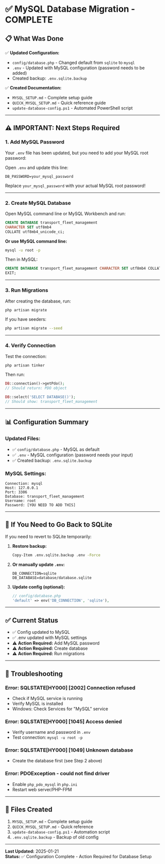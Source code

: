 # ✅ MySQL Database Migration - COMPLETE

## 📋 **What Was Done**

✅ **Updated Configuration:**
- `config/database.php` - Changed default from `sqlite` to `mysql`
- `.env` - Updated with MySQL configuration (password needs to be added)
- Created backup: `.env.sqlite.backup`

✅ **Created Documentation:**
- `MYSQL_SETUP.md` - Complete setup guide
- `QUICK_MYSQL_SETUP.md` - Quick reference guide
- `update-database-config.ps1` - Automated PowerShell script

---

## ⚠️ **IMPORTANT: Next Steps Required**

### **1. Add MySQL Password**

Your `.env` file has been updated, but you need to add your MySQL root password:

Open `.env` and update this line:
```env
DB_PASSWORD=your_mysql_password
```

Replace `your_mysql_password` with your actual MySQL root password!

---

### **2. Create MySQL Database**

Open MySQL command line or MySQL Workbench and run:

```sql
CREATE DATABASE transport_fleet_management 
CHARACTER SET utf8mb4 
COLLATE utf8mb4_unicode_ci;
```

**Or use MySQL command line:**
```bash
mysql -u root -p
```

Then in MySQL:
```sql
CREATE DATABASE transport_fleet_management CHARACTER SET utf8mb4 COLLATE utf8mb4_unicode_ci;
EXIT;
```

---

### **3. Run Migrations**

After creating the database, run:

```bash
php artisan migrate
```

If you have seeders:

```bash
php artisan migrate --seed
```

---

### **4. Verify Connection**

Test the connection:

```bash
php artisan tinker
```

Then run:
```php
DB::connection()->getPdo();
// Should return: PDO object

DB::select('SELECT DATABASE()');
// Should show: transport_fleet_management
```

---

## 📊 **Configuration Summary**

### **Updated Files:**
- ✅ `config/database.php` - MySQL as default
- ✅ `.env` - MySQL configuration (password needs your input)
- ✅ Created backup: `.env.sqlite.backup`

### **MySQL Settings:**
```
Connection: mysql
Host: 127.0.0.1
Port: 3306
Database: transport_fleet_management
Username: root
Password: [YOU NEED TO ADD THIS]
```

---

## 🔄 **If You Need to Go Back to SQLite**

If you need to revert to SQLite temporarily:

1. **Restore backup:**
   ```bash
   Copy-Item .env.sqlite.backup .env -Force
   ```

2. **Or manually update `.env`:**
   ```env
   DB_CONNECTION=sqlite
   DB_DATABASE=database/database.sqlite
   ```

3. **Update config (optional):**
   ```php
   // config/database.php
   'default' => env('DB_CONNECTION', 'sqlite'),
   ```

---

## ✅ **Current Status**

- ✅ Config updated to MySQL
- ✅ .env updated with MySQL settings
- ⚠️ **Action Required:** Add MySQL password
- ⚠️ **Action Required:** Create database
- ⚠️ **Action Required:** Run migrations

---

## 🚨 **Troubleshooting**

### **Error: SQLSTATE[HY000] [2002] Connection refused**
- Check if MySQL service is running
- Verify MySQL is installed
- Windows: Check Services for "MySQL" service

### **Error: SQLSTATE[HY000] [1045] Access denied**
- Verify username and password in `.env`
- Test connection: `mysql -u root -p`

### **Error: SQLSTATE[HY000] [1049] Unknown database**
- Create the database first (see Step 2 above)

### **Error: PDOException - could not find driver**
- Enable `php_pdo_mysql` in `php.ini`
- Restart web server/PHP-FPM

---

## 📝 **Files Created**

1. `MYSQL_SETUP.md` - Complete setup guide
2. `QUICK_MYSQL_SETUP.md` - Quick reference
3. `update-database-config.ps1` - Automation script
4. `.env.sqlite.backup` - Backup of old config

---

**Last Updated:** 2025-01-21  
**Status:** ✅ Configuration Complete - Action Required for Database Setup

